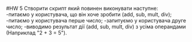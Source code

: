 #HW 5
Створити скрипт який повинен виконувати наступне:\
-питаємо у користувача, що він хоче зробити (add, sub, mult, div);\
-питаємо у користувача перше число;
-запитуємо у користувача друге число;
-виводимо результат дії (add, sub, mult, div) з усіма операндами (Наприклад "2 + 3 = 5").